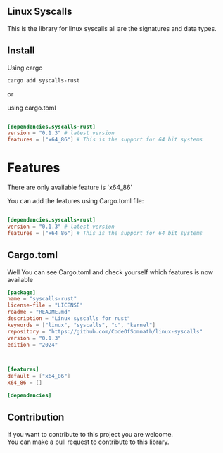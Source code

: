 ## Linux Syscalls 
This is the library for linux syscalls all are the signatures and data types.

## Install

Using cargo 

```bash
cargo add syscalls-rust
```
or<br>

using cargo.toml

```toml

[dependencies.syscalls-rust]
version = "0.1.3" # latest version
features = ["x64_86"] # This is the support for 64 bit systems
```

# Features

There are only available feature is 'x64_86'

You can add the features using Cargo.toml file:

```toml

[dependencies.syscalls-rust]
version = "0.1.3" # latest version
features = ["x64_86"] # This is the support for 64 bit systems
```


## Cargo.toml

Well You can see Cargo.toml and check yourself which features is now available

<!-- update this every time cargo.toml update -->

```toml
[package]
name = "syscalls-rust"
license-file = "LICENSE"
readme = "README.md"
description = "Linux syscalls for rust"
keywords = ["linux", "syscalls", "c", "kernel"]
repository = "https://github.com/CodeOfSomnath/linux-syscalls"
version = "0.1.3"
edition = "2024"



[features]
default = ["x64_86"]
x64_86 = []

[dependencies]

```


## Contribution

If you want to contribute to this project you are welcome.<br>
You can make a pull request to contribute to this library.

